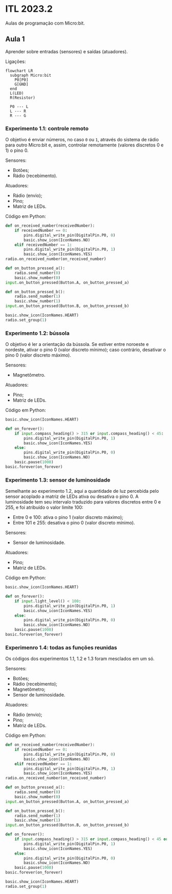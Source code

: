 # ITL 2023.2

Aulas de programação com Micro:bit.

## Aula 1

Aprender sobre entradas (sensores) e saídas (atuadores).

Ligações:

```mermaid
flowchart LR
  subgraph Micro:bit
    P0[P0]
    G[GND]
  end
  L(LED)
  R(Resistor)

  P0 --- L
  L --- R
  R --- G
```

### Experimento 1.1: controle remoto

O objetivo é enviar números, no caso `0` ou `1`, através do sistema de rádio para outro Micro:bit e, assim, controlar remotamente (valores discretos 0 e 1) o pino 0.

Sensores:

- Botões;
- Rádio (recebimento).

Atuadores:

- Rádio (envio);
- Pino;
- Matriz de LEDs.

Código em Python:

```python
def on_received_number(receivedNumber):
    if receivedNumber == 0:
        pins.digital_write_pin(DigitalPin.P0, 0)
        basic.show_icon(IconNames.NO)
    elif receivedNumber == 1:
        pins.digital_write_pin(DigitalPin.P0, 1)
        basic.show_icon(IconNames.YES)
radio.on_received_number(on_received_number)

def on_button_pressed_a():
    radio.send_number(0)
    basic.show_number(0)
input.on_button_pressed(Button.A, on_button_pressed_a)

def on_button_pressed_b():
    radio.send_number(1)
    basic.show_number(1)
input.on_button_pressed(Button.B, on_button_pressed_b)

basic.show_icon(IconNames.HEART)
radio.set_group(1)
```

### Experimento 1.2: bússola

O objetivo é ler a orientação da bússola. Se estiver entre noroeste e nordeste, ativar o pino 0 (valor discreto mínimo); caso contrário, desativar o pino 0 (valor discreto máximo).

Sensores:

- Magnetômetro.

Atuadores:

- Pino;
- Matriz de LEDs.

Código em Python:

```python
basic.show_icon(IconNames.HEART)

def on_forever():
    if input.compass_heading() > 315 or input.compass_heading() < 45:
        pins.digital_write_pin(DigitalPin.P0, 1)
        basic.show_icon(IconNames.YES)
    else:
        pins.digital_write_pin(DigitalPin.P0, 0)
        basic.show_icon(IconNames.NO)
    basic.pause(1000)
basic.forever(on_forever)
```

### Experimento 1.3: sensor de luminosidade

Semelhante ao experimento 1.2, aqui a quantidade de luz percebida pelo sensor acoplado a matriz de LEDs ativa ou desativa o pino 0. A luminosidade tem seu intervalo traduzido para valores discretos entre 0 e 255, e foi atribuído o valor limite 100:

- Entre 0 e 100: ativa o pino 1 (valor discreto máximo);
- Entre 101 e 255: desativa o pino 0 (valor discreto mínimo).

Sensores:

- Sensor de luminosidade.

Atuadores:

- Pino;
- Matriz de LEDs.

Código em Python:

```python
basic.show_icon(IconNames.HEART)

def on_forever():
    if input.light_level() < 100:
        pins.digital_write_pin(DigitalPin.P0, 1)
        basic.show_icon(IconNames.YES)
    else:
        pins.digital_write_pin(DigitalPin.P0, 0)
        basic.show_icon(IconNames.NO)
    basic.pause(1000)
basic.forever(on_forever)
```

### Experimenro 1.4: todas as funções reunidas

Os códigos dos experimentos 1.1, 1.2 e 1.3 foram mesclados em um só.

Sensores:

- Botões;
- Rádio (recebimento);
- Magnetômetro;
- Sensor de luminosidade.

Atuadores:

- Rádio (envio);
- Pino;
- Matriz de LEDs.

Código em Python:

```python
def on_received_number(receivedNumber):
    if receivedNumber == 0:
        pins.digital_write_pin(DigitalPin.P0, 0)
        basic.show_icon(IconNames.NO)
    elif receivedNumber == 1:
        pins.digital_write_pin(DigitalPin.P0, 1)
        basic.show_icon(IconNames.YES)
radio.on_received_number(on_received_number)

def on_button_pressed_a():
    radio.send_number(0)
    basic.show_number(0)
input.on_button_pressed(Button.A, on_button_pressed_a)

def on_button_pressed_b():
    radio.send_number(1)
    basic.show_number(1)
input.on_button_pressed(Button.B, on_button_pressed_b)

def on_forever():
    if input.compass_heading() > 315 or input.compass_heading() < 45 or input.light_level() < 100:
        pins.digital_write_pin(DigitalPin.P0, 1)
        basic.show_icon(IconNames.YES)
    else:
        pins.digital_write_pin(DigitalPin.P0, 0)
        basic.show_icon(IconNames.NO)
    basic.pause(1000)
basic.forever(on_forever)

basic.show_icon(IconNames.HEART)
radio.set_group(1)
```

